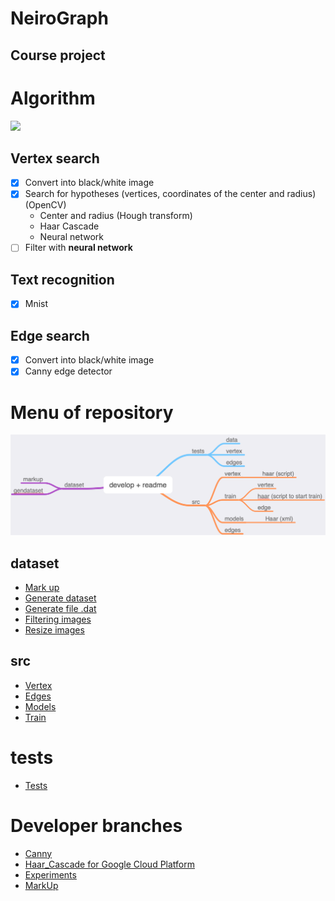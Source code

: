 # NeiroGraph
## Course project

# Algorithm
<image src='alg.png'>

## Vertex search
- [x] Convert into black/white image
- [x] Search for hypotheses (vertices, coordinates of the center and radius) (OpenCV)
    - Center and radius (Hough transform)
    - Haar Cascade
    - Neural network
- [ ] Filter with **neural network**

## Text recognition
- [x] Mnist

## Edge search
- [x] Convert into black/white image
- [x] Canny edge detector

# Menu of repository
<img src='branch-develop.png'>

## dataset
- [Mark up](https://github.com/iu8-nn-2018/NeiroGraph/tree/develop/dataset/markup)
- [Generate dataset](https://github.com/iu8-nn-2018/NeiroGraph/tree/develop/dataset/gendataset)
- [Generate file .dat](https://github.com/iu8-nn-2018/NeiroGraph/tree/develop/dataset/gendat)
- [Filtering images](https://github.com/iu8-nn-2018/NeiroGraph/tree/develop/dataset/filtering_images)
- [Resize images](https://github.com/iu8-nn-2018/NeiroGraph/tree/develop/dataset/resize_images)

## src
- [Vertex](https://github.com/iu8-nn-2018/NeiroGraph/tree/develop/src/vertex)
- [Edges](https://github.com/iu8-nn-2018/NeiroGraph/tree/develop/src/edges)
- [Models](https://github.com/iu8-nn-2018/NeiroGraph/tree/develop/src/models)
- [Train](https://github.com/iu8-nn-2018/NeiroGraph/tree/develop/src/train)

# tests
- [Tests](https://github.com/iu8-nn-2018/NeiroGraph/tree/develop/test)

# Developer branches
- [Canny](https://github.com/iu8-nn-2018/NeiroGraph/tree/Canny)
- [Haar_Cascade for Google Cloud Platform](https://github.com/iu8-nn-2018/NeiroGraph/tree/Haar_Cascade)
- [Experiments](https://github.com/iu8-nn-2018/NeiroGraph/tree/experiments)
- [MarkUp](https://github.com/iu8-nn-2018/NeiroGraph/tree/markup)
